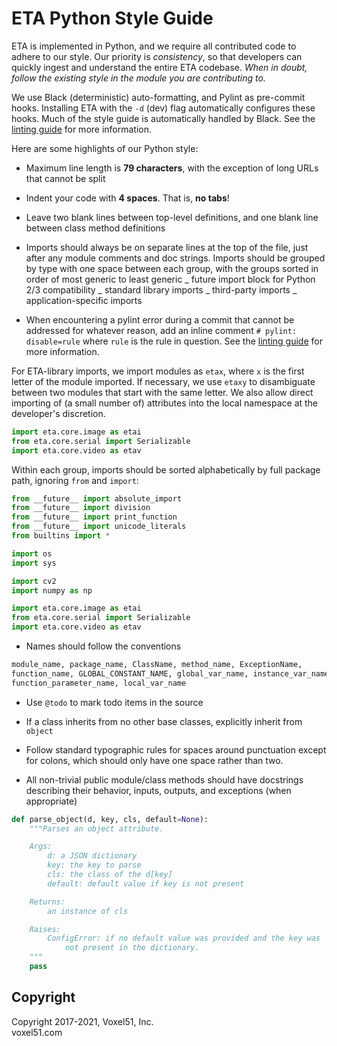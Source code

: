 # ETA Python Style Guide

ETA is implemented in Python, and we require all contributed code to adhere to
our style. Our priority is _consistency_, so that developers can quickly ingest
and understand the entire ETA codebase. _When in doubt, follow the existing
style in the module you are contributing to._

We use Black (deterministic) auto-formatting, and Pylint as pre-commit hooks.
Installing ETA with the `-d` (dev) flag automatically configures these hooks.
Much of the style guide is automatically handled by Black. See the
[linting guide](https://github.com/voxel51/eta/blob/develop/docs/linting_guide.md)
for more information.

Here are some highlights of our Python style:

-   Maximum line length is **79 characters**, with the exception of long URLs
    that cannot be split

-   Indent your code with **4 spaces**. That is, **no tabs**!

-   Leave two blank lines between top-level definitions, and one blank line
    between class method definitions

-   Imports should always be on separate lines at the top of the file, just
    after any module comments and doc strings. Imports should be grouped by
    type with one space between each group, with the groups sorted in order of
    most generic to least generic _ future import block for Python 2/3
    compatibility _ standard library imports _ third-party imports _
    application-specific imports

-   When encountering a pylint error during a commit that cannot be addressed
    for whatever reason, add an inline comment `# pylint: disable=rule` where
    `rule` is the rule in question. See the
    [linting guide](https://github.com/voxel51/eta/blob/develop/docs/linting_guide.md)
    for more information.

For ETA-library imports, we import modules as `etax`, where `x` is the first
letter of the module imported. If necessary, we use `etaxy` to disambiguate
between two modules that start with the same letter. We also allow direct
importing of (a small number of) attributes into the local namespace at the
developer's discretion.

```py
import eta.core.image as etai
from eta.core.serial import Serializable
import eta.core.video as etav
```

Within each group, imports should be sorted alphabetically by full package
path, ignoring `from` and `import`:

```py
from __future__ import absolute_import
from __future__ import division
from __future__ import print_function
from __future__ import unicode_literals
from builtins import *

import os
import sys

import cv2
import numpy as np

import eta.core.image as etai
from eta.core.serial import Serializable
import eta.core.video as etav
```

-   Names should follow the conventions

```py
module_name, package_name, ClassName, method_name, ExceptionName,
function_name, GLOBAL_CONSTANT_NAME, global_var_name, instance_var_name,
function_parameter_name, local_var_name
```

-   Use `@todo` to mark todo items in the source

-   If a class inherits from no other base classes, explicitly inherit from
    `object`

-   Follow standard typographic rules for spaces around punctuation except for
    colons, which should only have one space rather than two.

-   All non-trivial public module/class methods should have docstrings
    describing their behavior, inputs, outputs, and exceptions (when
    appropriate)

```py
def parse_object(d, key, cls, default=None):
    """Parses an object attribute.

    Args:
        d: a JSON dictionary
        key: the key to parse
        cls: the class of the d[key]
        default: default value if key is not present

    Returns:
        an instance of cls

    Raises:
        ConfigError: if no default value was provided and the key was
            not present in the dictionary.
    """
    pass
```

## Copyright

Copyright 2017-2021, Voxel51, Inc.<br> voxel51.com
